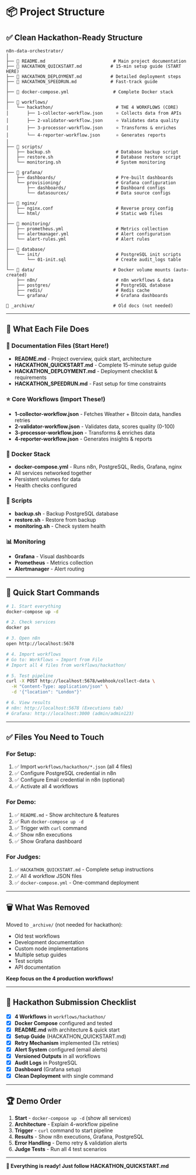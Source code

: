 # 📦 Project Structure

## ✅ **Clean Hackathon-Ready Structure**

```
n8n-data-orchestrator/
│
├── 📄 README.md                          # Main project documentation
├── 📄 HACKATHON_QUICKSTART.md           # 15-min setup guide (START HERE)
├── 📄 HACKATHON_DEPLOYMENT.md           # Detailed deployment steps
├── 📄 HACKATHON_SPEEDRUN.md             # Fast-track guide
│
├── 🐳 docker-compose.yml                 # Complete Docker stack
│
├── 📁 workflows/
│   └── hackathon/                        # THE 4 WORKFLOWS (CORE)
│       ├── 1-collector-workflow.json     ⭐ Collects data from APIs
│       ├── 2-validator-workflow.json     ⭐ Validates data quality
│       ├── 3-processor-workflow.json     ⭐ Transforms & enriches
│       └── 4-reporter-workflow.json      ⭐ Generates reports
│
├── 📁 scripts/
│   ├── backup.sh                         # Database backup script
│   ├── restore.sh                        # Database restore script
│   └── monitoring.sh                     # System monitoring
│
├── 📁 grafana/
│   ├── dashboards/                       # Pre-built dashboards
│   └── provisioning/                     # Grafana configuration
│       ├── dashboards/                   # Dashboard configs
│       └── datasources/                  # Data source configs
│
├── 📁 nginx/
│   ├── nginx.conf                        # Reverse proxy config
│   └── html/                             # Static web files
│
├── 📁 monitoring/
│   ├── prometheus.yml                    # Metrics collection
│   ├── alertmanager.yml                  # Alert configuration
│   └── alert-rules.yml                   # Alert rules
│
├── 📁 database/
│   └── init/                             # PostgreSQL init scripts
│       └── 01-init.sql                   # Create audit_logs table
│
└── 📁 data/                              # Docker volume mounts (auto-created)
    ├── n8n/                              # n8n workflows & data
    ├── postgres/                         # PostgreSQL database
    ├── redis/                            # Redis cache
    └── grafana/                          # Grafana dashboards

📁 _archive/                              # Old docs (not needed)
```

---

## 🎯 **What Each File Does**

### 📄 Documentation Files (Start Here!)
- **README.md** - Project overview, quick start, architecture
- **HACKATHON_QUICKSTART.md** - Complete 15-minute setup guide
- **HACKATHON_DEPLOYMENT.md** - Deployment checklist & requirements
- **HACKATHON_SPEEDRUN.md** - Fast setup for time constraints

### ⭐ Core Workflows (Import These!)
- **1-collector-workflow.json** - Fetches Weather + Bitcoin data, handles retries
- **2-validator-workflow.json** - Validates data, scores quality (0-100)
- **3-processor-workflow.json** - Transforms & enriches data
- **4-reporter-workflow.json** - Generates insights & reports

### 🐳 Docker Stack
- **docker-compose.yml** - Runs n8n, PostgreSQL, Redis, Grafana, nginx
- All services networked together
- Persistent volumes for data
- Health checks configured

### 🔧 Scripts
- **backup.sh** - Backup PostgreSQL database
- **restore.sh** - Restore from backup
- **monitoring.sh** - Check system health

### 📊 Monitoring
- **Grafana** - Visual dashboards
- **Prometheus** - Metrics collection
- **Alertmanager** - Alert routing

---

## 🚀 **Quick Start Commands**

```bash
# 1. Start everything
docker-compose up -d

# 2. Check services
docker ps

# 3. Open n8n
open http://localhost:5678

# 4. Import workflows
# Go to: Workflows → Import from File
# Import all 4 files from workflows/hackathon/

# 5. Test pipeline
curl -X POST http://localhost:5678/webhook/collect-data \
  -H "Content-Type: application/json" \
  -d '{"location": "London"}'

# 6. View results
# n8n: http://localhost:5678 (Executions tab)
# Grafana: http://localhost:3000 (admin/admin123)
```

---

## ✅ **Files You Need to Touch**

### For Setup:
1. ✅ Import `workflows/hackathon/*.json` (all 4 files)
2. ✅ Configure PostgreSQL credential in n8n
3. ✅ Configure Email credential in n8n (optional)
4. ✅ Activate all 4 workflows

### For Demo:
1. ✅ `README.md` - Show architecture & features
2. ✅ Run `docker-compose up -d`
3. ✅ Trigger with `curl` command
4. ✅ Show n8n executions
5. ✅ Show Grafana dashboard

### For Judges:
1. ✅ `HACKATHON_QUICKSTART.md` - Complete setup instructions
2. ✅ All 4 workflow JSON files
3. ✅ `docker-compose.yml` - One-command deployment

---

## 🗑️ **What Was Removed**

Moved to `_archive/` (not needed for hackathon):
- Old test workflows
- Development documentation
- Custom node implementations
- Multiple setup guides
- Test scripts
- API documentation

**Keep focus on the 4 production workflows!**

---

## 🎯 **Hackathon Submission Checklist**

- [x] **4 Workflows** in `workflows/hackathon/`
- [x] **Docker Compose** configured and tested
- [x] **README.md** with architecture & quick start
- [x] **Setup Guide** (HACKATHON_QUICKSTART.md)
- [x] **Retry Mechanism** implemented (3x retries)
- [x] **Alert System** configured (email alerts)
- [x] **Versioned Outputs** in all workflows
- [x] **Audit Logs** in PostgreSQL
- [x] **Dashboard** (Grafana setup)
- [x] **Clean Deployment** with single command

---

## 🏆 **Demo Order**

1. **Start** - `docker-compose up -d` (show all services)
2. **Architecture** - Explain 4-workflow pipeline
3. **Trigger** - `curl` command to start pipeline
4. **Results** - Show n8n executions, Grafana, PostgreSQL
5. **Error Handling** - Demo retry & validation alerts
6. **Judge Tests** - Run all 4 test scenarios

---

**🎯 Everything is ready! Just follow HACKATHON_QUICKSTART.md**
